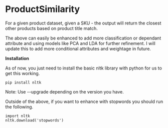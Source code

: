 # ProductSimilarity
For a given product dataset, given a SKU - the output will return the closest other products based on product title match.

The above can easily be enhanced to add more classification or dependant attribute and using models like PCA and LDA for further refinement. I will update this to add more conditional attributes and weightage in future.

<b> Installation </b>

As of now, you just need to install the basic nltk library with python for us to get this working.

```
pip install nltk

```
Note: Use --upgrade depending on the version you have.

Outside of the above, if you want to enhance with stopwords you should run the following.
```
import nltk
nltk.download('stopwords')

```
